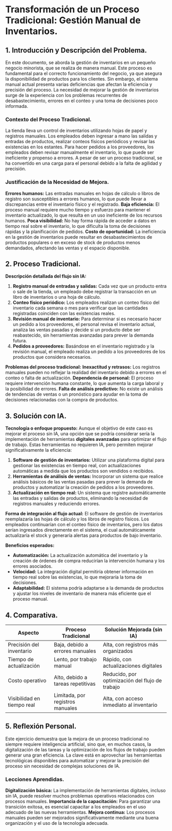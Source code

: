 # Transformación de un Proceso Tradicional: Gestión Manual de Inventarios.

## 1. Introducción y Descripción del Problema.
En este documento, se aborda la gestión de inventarios en un pequeño negocio minorista, que se realiza de manera manual. Este proceso es fundamental para el correcto funcionamiento del negocio, ya que asegura la disponibilidad de productos para los clientes. Sin embargo, el sistema manual actual presenta varias deficiencias que afectan la eficiencia y precisión del proceso. La necesidad de mejorar la gestión de inventarios surge de la experiencia con los problemas recurrentes de desabastecimiento, errores en el conteo y una toma de decisiones poco informada. 

### Contexto del Proceso Tradicional.
La tienda lleva un control de inventarios utilizando hojas de papel y registros manuales. Los empleados deben ingresar a mano las salidas y entradas de productos, realizar conteos físicos periódicos y revisar las existencias en los estantes. Para hacer pedidos a los proveedores, los empleados deben revisar manualmente el inventario, lo que puede ser ineficiente y propenso a errores. A pesar de ser un proceso tradicional, se ha convertido en una carga para el personal debido a la falta de agilidad y precisión.

### Justificación de la Necesidad de Mejora.
**Errores humanos:** Las entradas manuales en hojas de cálculo o libros de registro son susceptibles a errores humanos, lo que puede llevar a discrepancias entre el inventario físico y el registrado.
**Baja eficiencia:** El proceso manual requiere mucho tiempo y esfuerzo para mantener el inventario actualizado, lo que resulta en un uso ineficiente de los recursos humanos.
**Poca visibilidad:** No hay forma rápida de acceder a datos en tiempo real sobre el inventario, lo que dificulta la toma de decisiones rápidas y la planificación de pedidos.
**Costo de oportunidad:** La ineficiencia en la gestión de inventarios puede resultar en desabastecimientos de productos populares o en exceso de stock de productos menos demandados, afectando las ventas y el espacio disponible.

## 2. Proceso Tradicional.
**Descripción detallada del flujo sin IA:**
1. **Registro manual de entradas y salidas:** Cada vez que un producto entra o sale de la tienda, un empleado debe registrar la transacción en un libro de inventarios o una hoja de cálculo.
2. **Conteo físico periódico:** Los empleados realizan un conteo físico del inventario cada semana o mes para verificar que las cantidades registradas coinciden con las existencias reales. 
3. **Revisión manual de inventario:** Para determinar si es necesario hacer un pedido a los proveedores, el personal revisa el inventario actual, analiza las ventas pasadas y decide si un producto debe ser reabastecido, sin herramientas avanzadas para prever la demanda futura.
4. **Pedidos a proveedores:** Basándose en el inventario registrado y la revisión manual, el empleado realiza un pedido a los proveedores de los productos que considera necesarios.

**Problemas del proceso tradicional:**
**Inexactitud y retrasos:** Los registros manuales pueden no reflejar la realidad del inventario debido a errores en el conteo o falta de actualización.
**Dependencia de personal:** El proceso requiere intervención humana constante, lo que aumenta la carga laboral y la posibilidad de errores.
**Falta de análisis predictivo:** No existe un análisis de tendencias de ventas o un pronóstico para ayudar en la toma de decisiones relacionadas con la compra de productos.

## 3. Solución con IA.
**Tecnología o enfoque propuesto:**
Aunque el objetivo de este caso es mejorar el proceso sin IA, una opción que se podría considerar sería la implementación de herramientas **digitales avanzadas** para optimizar el flujo de trabajo. Estas herramientas no requieren IA, pero permiten mejorar significativamente la eficiencia:
1. **Software de gestión de inventarios:** Utilizar una plataforma digital para gestionar las existencias en tiempo real, con actualizaciones automáticas a medida que los productos son vendidos o recibidos.
2. **Herramientas de análisis de ventas:** Incorporar un sistema que realice análisis básicos de las ventas pasadas para prever la demanda de productos y automatizar la creación de pedidos a los proveedores.
3. **Actualización en tiempo real:** Un sistema que registre automáticamente las entradas y salidas de productos, eliminando la necesidad de registros manuales y reduciendo errores.

**Forma de integración al flujo actual:**
El software de gestión de inventarios reemplazaría las hojas de cálculo y los libros de registro físicos. Los empleados continuarían con el conteo físico de inventarios, pero los datos serían ingresados directamente en el sistema, el cual automáticamente actualizaría el stock y generaría alertas para productos de bajo inventario.

**Beneficios esperados:**
- **Automatización:** La actualización automática del inventario y la creación de órdenes de compra reducirían la intervención humana y los errores asociados.
- **Velocidad:** La integración digital permitiría obtener información en tiempo real sobre las existencias, lo que mejoraría la toma de decisiones.
- **Adaptabilidad:** El sistema podría adaptarse a la demanda de productos y ajustar los niveles de inventario de manera más eficiente que el proceso manual.

## 4. Comparativa.
| Aspecto                    | Proceso Tradicional              | Solución Mejorada (sin IA)                   |
|----------------------------|----------------------------------|---------------------------------------------|
| Precisión del inventario   | Baja, debido a errores manuales | Alta, con registros más organizados        |
| Tiempo de actualización    | Lento, por trabajo manual       | Rápido, con actualizaciones digitales      |
| Costo operativo            | Alto, debido a tareas repetitivas | Reducido, por optimización del flujo de trabajo |
| Visibilidad en tiempo real | Limitada, por registros manuales | Alta, con acceso inmediato al inventario   |

## 5. Reflexión Personal.
Este ejercicio demuestra que la mejora de un proceso tradicional no siempre requiere inteligencia artificial, sino que, en muchos casos, la digitalización de las tareas y la optimización de los flujos de trabajo pueden generar una gran eficiencia. La clave está en aprovechar las herramientas tecnológicas disponibles para automatizar y mejorar la precisión del proceso sin necesidad de complejas soluciones de IA.

### Lecciones Aprendidas.
**Digitalización básica:** La implementación de herramientas digitales, incluso sin IA, puede resolver muchos problemas operativos relacionados con procesos manuales.
**Importancia de la capacitación:** Para garantizar una transición exitosa, es esencial capacitar a los empleados en el uso adecuado de las nuevas herramientas.
**Mejora continua:** Los procesos manuales pueden ser mejorados significativamente mediante una buena organización y el uso de la tecnología adecuada.


